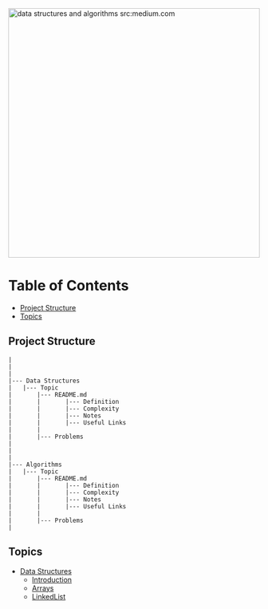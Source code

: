 <img src="https://miro.medium.com/max/1400/1*sMryEXZVPKFjGNcfSzE8Mw.jpeg" title="data structures and algorithms src:medium.com" alt="data structures and algorithms src:medium.com" width="100%" height="500px" />

# Table of Contents

- [Project Structure](#project-structure)
- [Topics](#topics)


## Project Structure

```
|
|
|
|--- Data Structures
|	|--- Topic 
|		|--- README.md
|		|		|--- Definition
|		|		|--- Complexity 
|		|		|--- Notes 
|       |		|--- Useful Links
|		|
|		|--- Problems
|
|
|
|--- Algorithms
|	|--- Topic 
|		|--- README.md
|		|		|--- Definition
|		|		|--- Complexity 
|		|		|--- Notes 
|       |		|--- Useful Links
|		|
|		|--- Problems
|
```

## Topics

- [Data Structures](/Data-structures/)
	- [Introduction](/Data-structures/Introduction/)
	- [Arrays](/Data-structures/Arrays/)
	- [LinkedList](/Data-structures/LinkedList/)
